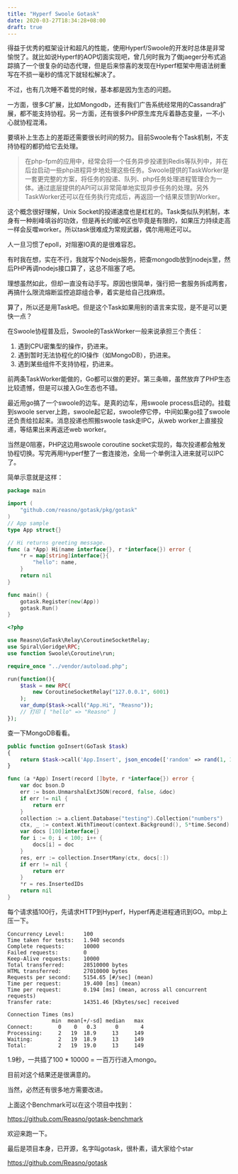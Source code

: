 ```yaml
---
title: "Hyperf Swoole Gotask"
date: 2020-03-27T18:34:28+08:00
draft: true
---
```


得益于优秀的框架设计和超凡的性能，使用Hyperf/Swoole的开发时总体是非常愉悦了。就比如说Hyperf的AOP切面实现吧，曾几何时我为了做jaeger分布式追踪搞了一个很复杂的动态代理，但是后来惊喜的发现在Hyperf框架中用语法树重写在不损一毫秒的情况下就轻松解决了。

不过，也有几次睡不着觉的时候，基本都是因为生态的问题。

一方面，很多C扩展，比如Mongodb，还有我们广告系统经常用的Cassandra扩展，都不能支持协程。另一方面，还有很多PHP原生库充斥着静态变量，一不小心就协程混淆。

要填补上生态上的差距还需要很长时间的努力。目前Swoole有个Task机制，不支持协程的都扔给它去处理。

> 在php-fpm的应用中，经常会将一个任务异步投递到Redis等队列中，并在后台启动一些php进程异步地处理这些任务。Swoole提供的TaskWorker是一套更完整的方案，将任务的投递、队列、php任务处理进程管理合为一体。通过底层提供的API可以非常简单地实现异步任务的处理。另外TaskWorker还可以在任务执行完成后，再返回一个结果反馈到Worker。

这个概念很好理解，Unix Socket的投递速度也是杠杠的。Task类似队列机制，本身有一种削峰填谷的功效，但是再长的缓冲区也毕竟是有限的，如果压力持续走高一样会反噬worker。所以task很难成为常规武器，偶尔用用还可以。

人一旦习惯了epoll，对阻塞IO真的是很难容忍。

有时我在想，实在不行，我就写个Nodejs服务，把查mongodb放到nodejs里，然后PHP再调nodejs接口算了，这总不阻塞了吧。

理想虽然如此，但却一直没有动手写。原因也很简单，强行把一套服务拆成两套，再搞什么限流熔断监控追踪组合拳，着实是给自己找麻烦。

算了，所以还是用Task吧。但是这个Task如果用别的语言来实现，是不是可以更快一点？

在Swoole协程普及后，Swoole的TaskWorker一般来说承担三个责任：

1. 遇到CPU密集型的操作，扔进来。
2. 遇到暂时无法协程化的IO操作（如MongoDB），扔进来。
3. 遇到某些组件不支持协程，扔进来。

前两条TaskWorker能做的，Go都可以做的更好。第三条嘛，虽然放弃了PHP生态比较遗憾，但是可以接入Go生态也不错。

最近用go搞了一个swoole的边车。是真的边车，用swoole process启动的。挂载到swoole server上跑，swoole起它起，swoole停它停，中间如果go挂了swoole还负责给拉起来。消息投递也照搬swoole task走IPC，从web worker上直接投递，等结果出来再返还web worker。

当然是0阻塞，PHP这边用swoole coroutine socket实现的，每次投递都会触发协程切换。写完再用Hyperf整了一套连接池，全局一个单例注入进来就可以IPC了。

简单示意就是这样：

```go
package main

import (
    "github.com/reasno/gotask/pkg/gotask"
)
// App sample
type App struct{}

// Hi returns greeting message.
func (a *App) Hi(name interface{}, r *interface{}) error {
    *r = map[string]interface{}{
        "hello": name,
    }
    return nil
}

func main() {
    gotask.Register(new(App))
    gotask.Run()
}
```

```php
<?php

use Reasno\GoTask\Relay\CoroutineSocketRelay;
use Spiral\Goridge\RPC;
use function Swoole\Coroutine\run;

require_once "../vendor/autoload.php";

run(function(){
    $task = new RPC(
        new CoroutineSocketRelay("127.0.0.1", 6001)
    );
    var_dump($task->call("App.Hi", "Reasno"));
    // 打印 [ "hello" => "Reasno" ]
});

```

查一下MongoDB看看。

```php
public function goInsert(GoTask $task)
{
    return $task->call('App.Insert', json_encode(['random' => rand(1, 10000)]), RELAY::PAYLOAD_RAW);
}
```

```go
func (a *App) Insert(record []byte, r *interface{}) error {
    var doc bson.D
    err := bson.UnmarshalExtJSON(record, false, &doc)
    if err != nil {
        return err
    }
    collection := a.client.Database("testing").Collection("numbers")
    ctx, _ := context.WithTimeout(context.Background(), 5*time.Second)
    var docs [100]interface{}
    for i := 0; i < 100; i++ {
        docs[i] = doc
    }
    res, err := collection.InsertMany(ctx, docs[:])
    if err != nil {
        return err
    }
    *r = res.InsertedIDs
    return nil
}
```

每个请求插100行，先请求HTTP到Hyperf，Hyperf再走进程通讯到GO。mbp上压一下。

```
Concurrency Level:      100
Time taken for tests:   1.940 seconds
Complete requests:      10000
Failed requests:        0
Keep-Alive requests:    10000
Total transferred:      28510000 bytes
HTML transferred:       27010000 bytes
Requests per second:    5154.65 [#/sec] (mean)
Time per request:       19.400 [ms] (mean)
Time per request:       0.194 [ms] (mean, across all concurrent requests)
Transfer rate:          14351.46 [Kbytes/sec] received

Connection Times (ms)
              min  mean[+/-sd] median   max
Connect:        0    0   0.3      0       4
Processing:     2   19  18.9     13     149
Waiting:        2   19  18.9     13     149
Total:          2   19  19.0     13     149
```

1.9秒，一共插了100 * 10000 = 一百万行进入mongo。

目前对这个结果还是很满意的。

当然，必然还有很多地方需要改进。

上面这个Benchmark可以在这个项目中找到：

https://github.com/Reasno/gotask-benchmark

欢迎来跑一下。

最后是项目本身，已开源，名字叫gotask，很朴素，请大家给个star

https://github.com/Reasno/gotask







